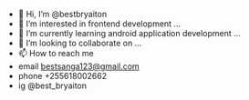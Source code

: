 - 👋 Hi, I’m @bestbryaiton
- 👀 I’m interested in frontend development ...
- 🌱 I’m currently learning android application  development  ...
- 💞️ I’m looking to collaborate on ...
- 📫 How to reach me 
- email bestsanga123@gmail.com
- phone +255618002662
- ig @best_bryaiton

<!---
bestbryaiton/bestbryaiton is a ✨ special ✨ repository because its `README.md` (this file) appears on your GitHub profile.
You can click the Preview link to take a look at your changes.
--->
